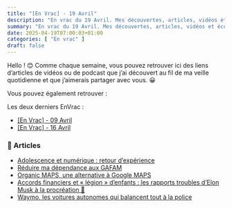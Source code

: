 ```yaml
---
title: "[En Vrac] - 19 Avril"
description: "En vrac du 19 Avril. Mes découvertes, articles, vidéos et écoute qui m'ont intéressé et que je veux partager."
summary: "En vrac du 19 Avril. Mes découvertes, articles, vidéos et écoute qui m'ont intéressé et que je veux partager."
date: 2025-04-19T07:00:03+01:00
categories: [ "En vrac" ]
draft: false
---
```


Hello ! 😊
Comme chaque semaine, vous pouvez retrouver ici des liens d’articles de vidéos ou de podcast que j’ai découvert au fil de ma veille quotidienne et que j’aimerais partager avec vous. 😀

Vous pouvez également retrouver :

Les deux derniers EnVrac :
  - [[En Vrac] - 09 Avril](https://blog.victorprouff.fr/en-vracs/2025-04-09-EnVrac/)
  - [[En Vrac] - 16 Avril](https://blog.victorprouff.fr/en-vracs/2025-04-16-EnVrac/)

### 📖 Articles
- [Adolescence et numérique : retour d’expérience](https://thual.eu/articles/2025-01-21-Adolescence_et_numerique_retour_dexperience.html)
- [Réduire ma dépendance aux GAFAM](https://blog.stephane-robert.info/post/souverainete-1/)
- [Organic MAPS, une alternative à Google MAPS](https://blog.stephane-robert.info/post/organic-maps/)
- [Accords financiers et « légion » d’enfants : les rapports troubles d’Elon Musk à la procréation 🤢](https://next.ink/181249/accords-financiers-et-legion-denfants-les-rapports-troubles-delon-musk-a-la-reproduction/)
- [Waymo, les voitures autonomes qui balancent tout à la police](https://korben.info/waymo-robotaxis-surveillance-police-vie-privee.html)
